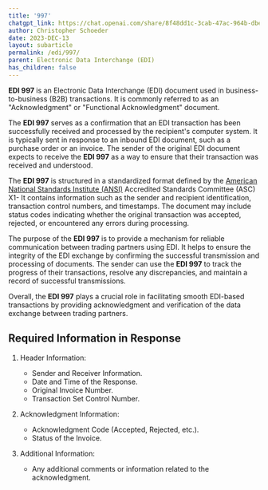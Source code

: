 ```yaml
---
title: '997'
chatgpt_link: https://chat.openai.com/share/8f48dd1c-3cab-47ac-964b-dbe2a1270913
author: Christopher Schoeder
date: 2023-DEC-13
layout: subarticle
permalink: /edi/997/
parent: Electronic Data Interchange (EDI)
has_children: false
---
```


**EDI 997** is an Electronic Data Interchange (EDI) document used in business-to-business (B2B) transactions. It is commonly referred to as an "Acknowledgment" or "Functional Acknowledgment" document. 

The **EDI 997** serves as a confirmation that an EDI transaction has been successfully received and processed by the recipient's computer system. It is typically sent in response to an inbound EDI document, such as a purchase order or an invoice. The sender of the original EDI document expects to receive the **EDI 997** as a way to ensure that their transaction was received and understood.

The **EDI 997** is structured in a standardized format defined by the <a href="https://www.ansi.org/" rel="nofollow" target="_blank">American National Standards Institute (ANSI)</a> Accredited Standards Committee (ASC) X1- It contains information such as the sender and recipient identification, transaction control numbers, and timestamps. The document may include status codes indicating whether the original transaction was accepted, rejected, or encountered any errors during processing.

The purpose of the **EDI 997** is to provide a mechanism for reliable communication between trading partners using EDI. It helps to ensure the integrity of the EDI exchange by confirming the successful transmission and processing of documents. The sender can use the **EDI 997** to track the progress of their transactions, resolve any discrepancies, and maintain a record of successful transmissions.

Overall, the **EDI 997** plays a crucial role in facilitating smooth EDI-based transactions by providing acknowledgment and verification of the data exchange between trading partners.

## Required Information in Response

1. Header Information:

    - Sender and Receiver Information.
    - Date and Time of the Response.
    - Original Invoice Number.
    - Transaction Set Control Number.

2. Acknowledgment Information:

    - Acknowledgment Code (Accepted, Rejected, etc.).
    - Status of the Invoice.

3. Additional Information:

    - Any additional comments or information related to the acknowledgment.